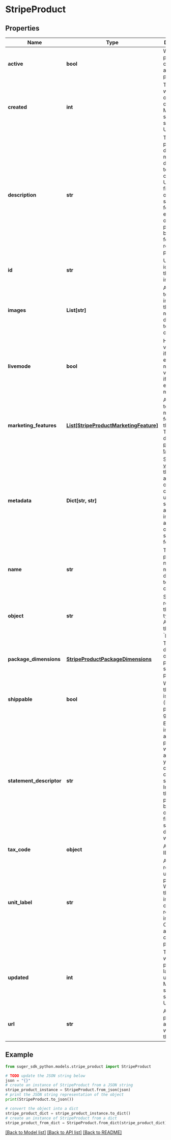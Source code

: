 # StripeProduct


## Properties

Name | Type | Description | Notes
------------ | ------------- | ------------- | -------------
**active** | **bool** | Whether the product is currently available for purchase. | [optional] 
**created** | **int** | Time at which the object was created. Measured in seconds since the Unix epoch. | [optional] 
**description** | **str** | The product&#39;s description, meant to be displayable to the customer. Use this field to optionally store a long form explanation of the product being sold for your own rendering purposes. | [optional] 
**id** | **str** | Unique identifier for the product in Stripe. | [optional] 
**images** | **List[str]** | A list of up to 8 URLs of images for this product, meant to be displayable to the customer. | [optional] 
**livemode** | **bool** | Has the value &#x60;true&#x60; if the object exists in live mode or the value &#x60;false&#x60; if the object exists in test mode. | [optional] 
**marketing_features** | [**List[StripeProductMarketingFeature]**](StripeProductMarketingFeature.md) | A list of up to 15 marketing features for this product. These are displayed in [pricing tables](https://stripe.com/docs/payments/checkout/pricing-table). | [optional] 
**metadata** | **Dict[str, str]** | Set of [key-value pairs](https://stripe.com/docs/api/metadata) that you can attach to an object. This can be useful for storing additional information about the object in a structured format. | [optional] 
**name** | **str** | The product&#39;s name, meant to be displayable to the customer. | [optional] 
**object** | **str** | String representing the object&#39;s type. Always has the value &#x60;product&#x60;. | [optional] 
**package_dimensions** | [**StripeProductPackageDimensions**](StripeProductPackageDimensions.md) | The dimensions of this product for shipping purposes. | [optional] 
**shippable** | **bool** | Whether this product is shipped (i.e., physical goods). | [optional] 
**statement_descriptor** | **str** | Extra information about a product which will appear on your customer&#39;s credit card statement. In the case that multiple products are billed at once, the first statement descriptor will be used. | [optional] 
**tax_code** | **object** | A [tax code](https://stripe.com/docs/tax/tax-categories) ID. | [optional] 
**unit_label** | **str** | A label that represents units of this product. When set, this will be included in customers&#39; receipts, invoices, Checkout, and the customer portal. | [optional] 
**updated** | **int** | Time at which the product was last updated. Measured in seconds since the Unix epoch. | [optional] 
**url** | **str** | A URL of a publicly-accessible webpage for this product. | [optional] 

## Example

```python
from suger_sdk_python.models.stripe_product import StripeProduct

# TODO update the JSON string below
json = "{}"
# create an instance of StripeProduct from a JSON string
stripe_product_instance = StripeProduct.from_json(json)
# print the JSON string representation of the object
print(StripeProduct.to_json())

# convert the object into a dict
stripe_product_dict = stripe_product_instance.to_dict()
# create an instance of StripeProduct from a dict
stripe_product_from_dict = StripeProduct.from_dict(stripe_product_dict)
```
[[Back to Model list]](../README.md#documentation-for-models) [[Back to API list]](../README.md#documentation-for-api-endpoints) [[Back to README]](../README.md)


